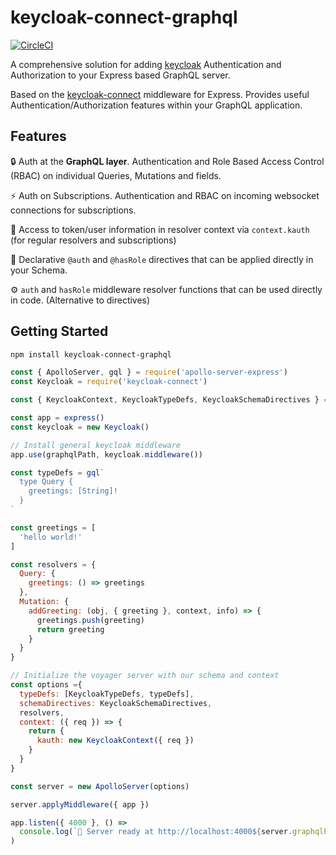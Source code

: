 # keycloak-connect-graphql

[![CircleCI](https://circleci.com/gh/aerogear/keycloak-connect-graphql.svg?style=svg)](https://circleci.com/gh/aerogear/keycloak-connect-graphql)

A comprehensive solution for adding [keycloak](https://www.keycloak.org/) Authentication and Authorization to your Express based GraphQL server. 

Based on the [keycloak-connect](https://github.com/keycloak/keycloak-nodejs-connect) middleware for Express. Provides useful Authentication/Authorization features within your GraphQL application.

## Features

🔒  Auth at the **GraphQL layer**. Authentication and Role Based Access Control (RBAC) on individual Queries, Mutations and fields.

⚡️  Auth on Subscriptions. Authentication and RBAC on incoming websocket connections for subscriptions.

🔑  Access to token/user information in resolver context via `context.kauth` (for regular resolvers and subscriptions)

📝  Declarative `@auth` and `@hasRole` directives that can be applied directly in your Schema.

⚙️  `auth` and `hasRole` middleware resolver functions that can be used directly in code. (Alternative to directives)

## Getting Started

```bash
npm install keycloak-connect-graphql
```

```javascript
const { ApolloServer, gql } = require('apollo-server-express')
const Keycloak = require('keycloak-connect')

const { KeycloakContext, KeycloakTypeDefs, KeycloakSchemaDirectives } = require('keycloak-connect-graphql')

const app = express()
const keycloak = new Keycloak()

// Install general keycloak middleware
app.use(graphqlPath, keycloak.middleware())

const typeDefs = gql`
  type Query {
    greetings: [String]!
  }
`

const greetings = [
  'hello world!'
]

const resolvers = {
  Query: {
    greetings: () => greetings
  },
  Mutation: {
    addGreeting: (obj, { greeting }, context, info) => {
      greetings.push(greeting)
      return greeting
    }
  }
}

// Initialize the voyager server with our schema and context
const options ={
  typeDefs: [KeycloakTypeDefs, typeDefs],
  schemaDirectives: KeycloakSchemaDirectives,
  resolvers,
  context: ({ req }) => {
    return {
      kauth: new KeycloakContext({ req })
    }
  }
}

const server = new ApolloServer(options)

server.applyMiddleware({ app })

app.listen({ 4000 }, () =>
  console.log(`🚀 Server ready at http://localhost:4000${server.graphqlPath}`)
) 
```
